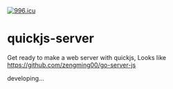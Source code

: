 <a href="https://996.icu"><img src="https://img.shields.io/badge/link-996.icu-red.svg" alt="996.icu" /></a>

# quickjs-server
Get ready to make a web server with quickjs, Looks like https://github.com/zengming00/go-server-js

developing...